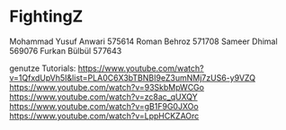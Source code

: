 # FightingZ

Mohammad Yusuf Anwari 575614
Roman Behroz 571708
Sameer Dhimal 569076
Furkan Bülbül 577643


genutze Tutorials:
https://www.youtube.com/watch?v=1QfxdUpVh5I&list=PLA0C6X3bTBNBI9eZ3umNMj7zUS6-y9VZQ
https://www.youtube.com/watch?v=93SkbMpWCGo
https://www.youtube.com/watch?v=zc8ac_qUXQY
https://www.youtube.com/watch?v=gB1F9G0JXOo
https://www.youtube.com/watch?v=LppHCKZAOrc
